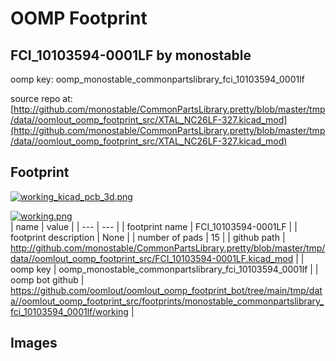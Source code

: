 # OOMP Footprint  
## FCI_10103594-0001LF  by monostable  
  
oomp key: oomp_monostable_commonpartslibrary_fci_10103594_0001lf  
  
source repo at: [http://github.com/monostable/CommonPartsLibrary.pretty/blob/master/tmp/data//oomlout_oomp_footprint_src/XTAL_NC26LF-327.kicad_mod](http://github.com/monostable/CommonPartsLibrary.pretty/blob/master/tmp/data//oomlout_oomp_footprint_src/XTAL_NC26LF-327.kicad_mod)  
## Footprint  
  
[![working_kicad_pcb_3d.png](working_kicad_pcb_3d_600.png)](working_kicad_pcb_3d.png)  
  
[![working.png](working_600.png)](working.png)  
| name | value | 
| --- | --- | 
| footprint name | FCI_10103594-0001LF | 
| footprint description | None | 
| number of pads | 15 | 
| github path | http://github.com/monostable/CommonPartsLibrary.pretty/blob/master/tmp/data//oomlout_oomp_footprint_src/FCI_10103594-0001LF.kicad_mod | 
| oomp key | oomp_monostable_commonpartslibrary_fci_10103594_0001lf | 
| oomp bot github | https://github.com/oomlout/oomlout_oomp_footprint_bot/tree/main/tmp/data//oomlout_oomp_footprint_src/footprints/monostable_commonpartslibrary_fci_10103594_0001lf/working | 
## Images  
